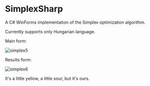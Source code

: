 # SimplexSharp
A C# WinForms implementation of the Simplex optimization algorithm.

Currently supports only Hungarian language.

Main form:

![simplex5](https://github.com/user-attachments/assets/7dc663be-61eb-46a1-b94e-90643f639ec5)

Results form:

![simplex6](https://github.com/user-attachments/assets/8d953cf8-bc42-46ba-919a-0cfb7338c90a)

It's a little yellow, a little sour, but it's ours.
